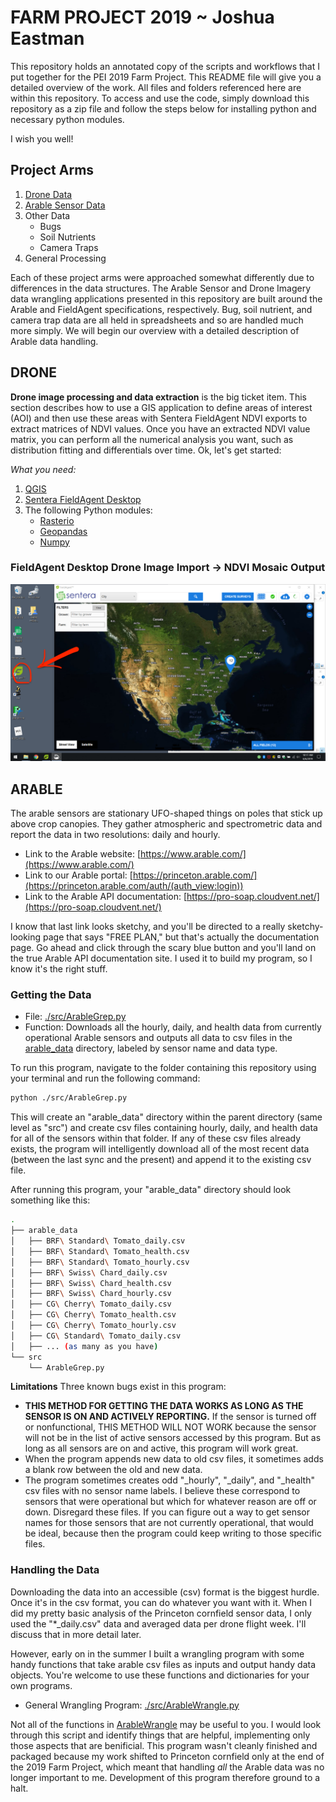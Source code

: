 # FARM PROJECT 2019 ~ Joshua Eastman

This repository holds an annotated copy of the scripts and workflows that I put together for the PEI 2019 Farm Project. This README file will give you a detailed overview of the work. All files and folders referenced here are within this repository. To access and use the code, simply download this repository as a zip file and follow the steps below for installing python and necessary python modules.

I wish you well!

## Project Arms
1. [Drone Data](##DRONE)
2. [Arable Sensor Data](##ARABLE)
3. Other Data
    - Bugs
    - Soil Nutrients
    - Camera Traps
4. General Processing

Each of these project arms were approached somewhat differently due to differences in the data structures. The Arable Sensor and Drone Imagery data wrangling applications presented in this repository are built around the Arable and FieldAgent specifications, respectively. Bug, soil nutrient, and camera trap data are all held in spreadsheets and so are handled much more simply. We will begin our overview with a detailed description of Arable data handling.

## DRONE
**Drone image processing and data extraction** is the big ticket item. This section describes how to use a GIS application to define areas of interest (AOI) and then use these areas with Sentera FieldAgent NDVI exports to extract matrices of NDVI values. Once you have an extracted NDVI value matrix, you can perform all the numerical analysis you want, such as distribution fitting and differentials over time. Ok, let's get started:

*What you need:*
1. [QGIS](https://qgis.org/en/site/)
2. [Sentera FieldAgent Desktop](https://sentera.com/fieldagent-platform/)
3. The following Python modules:
    - [Rasterio](https://rasterio.readthedocs.io/en/stable/)
    - [Geopandas](http://geopandas.org/)
    - [Numpy](https://numpy.org/)

### FieldAgent Desktop Drone Image Import $\rightarrow$ NDVI Mosaic Output
![FieldAgent](./assets/ClickFieldAgent.png)

## ARABLE
The arable sensors are stationary UFO-shaped things on poles that stick up above crop canopies. They gather atmospheric and spectrometric data and report the data in two resolutions: daily and hourly.

- Link to the Arable website: [https://www.arable.com/](https://www.arable.com/)
- Link to our Arable portal: [https://princeton.arable.com/](https://princeton.arable.com/auth/(auth_view:login))
- Link to the Arable API documentation: [https://pro-soap.cloudvent.net/](https://pro-soap.cloudvent.net/)

I know that last link looks sketchy, and you'll be directed to a really sketchy-looking page that says "FREE PLAN," but that's actually the documentation page. Go ahead and click through the scary blue button and you'll land on the true Arable API documentation site. I used it to build my program, so I know it's the right stuff.

### Getting the Data
- File: [./src/ArableGrep.py](./src/ArableGrep.py)
- Function: Downloads all the hourly, daily, and health data from currently operational Arable sensors and outputs all data to csv files in the [arable_data](./arable_data) directory, labeled by sensor name and data type.

To run this program, navigate to the folder containing this repository using your terminal and run the following command:
```bash
python ./src/ArableGrep.py
```
This will create an "arable_data" directory within the parent directory (same level as "src") and create csv files containing hourly, daily, and health data for all of the sensors within that folder. If any of these csv files already exists, the program will intelligently download all of the most recent data (between the last sync and the present) and append it to the existing csv file.

After running this program, your "arable_data" directory should look something like this: 
<!-- TODO:  add folder output -->
```bash
.
├── arable_data
│   ├── BRF\ Standard\ Tomato_daily.csv
│   ├── BRF\ Standard\ Tomato_health.csv
│   ├── BRF\ Standard\ Tomato_hourly.csv
│   ├── BRF\ Swiss\ Chard_daily.csv
│   ├── BRF\ Swiss\ Chard_health.csv
│   ├── BRF\ Swiss\ Chard_hourly.csv
│   ├── CG\ Cherry\ Tomato_daily.csv
│   ├── CG\ Cherry\ Tomato_health.csv
│   ├── CG\ Cherry\ Tomato_hourly.csv
│   ├── CG\ Standard\ Tomato_daily.csv
│   ├── ... (as many as you have)
└── src
    └── ArableGrep.py
```

**Limitations**
Three known bugs exist in this program:
- **THIS METHOD FOR GETTING THE DATA WORKS AS LONG AS THE SENSOR IS ON AND ACTIVELY REPORTING.** If the sensor is turned off or nonfunctional, THIS METHOD WILL NOT WORK because the sensor will not be in the list of active sensors accessed by this program. But as long as all sensors are on and active, this program will work great.
- When the program appends new data to old csv files, it sometimes adds a blank row between the old and new data.
- The program sometimes creates odd "_hourly", "_daily", and "_health" csv files with no sensor name labels. I believe these correspond to sensors that were operational but which for whatever reason are off or down. Disregard these files. If you can figure out a way to get sensor names for those sensors that are not currently operational, that would be ideal, because then the program could keep writing to those specific files.

### Handling the Data
Downloading the data into an accessible (csv) format is the biggest hurdle. Once it's in the csv format, you can do whatever you want with it. When I did my pretty basic analysis of the Princeton cornfield sensor data, I only used the "*_daily.csv" data and averaged data per drone flight week. I'll discuss that in more detail later.

However, early on in the summer I built a wrangling program with some handy functions that take arable csv files as inputs and output handy data objects. You're welcome to use these functions and dictionaries for your own programs.

- General Wrangling Program: [./src/ArableWrangle.py](./src/ArableWrangle.py)

Not all of the functions in [ArableWrangle](./src/ArableWrangle.py) may be useful to you. I would look through this script and identify things that are helpful, implementing only those aspects that are benificial. This program wasn't cleanly finished and packaged because my work shifted to Princeton cornfield only at the end of the 2019 Farm Project, which meant that handling *all* the Arable data was no longer important to me. Development of this program therefore ground to a halt.

